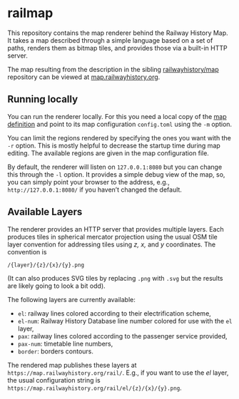 # railmap

This repository contains the map renderer behind the Railway History Map.
It takes a map described through a simple language based on a set of
paths, renders them as bitmap tiles, and provides those via a built-in
HTTP server.

The map resulting from the description in the sibling
[railwayhistory/map](https://github.com/railwayhistory/map) repository can
be viewed at [map.railwayhistory.org](https://map.railwayhistory.org/).

## Running locally

You can run the renderer locally. For this you need a local copy of the
[map definition](https://github.com/railwayhistory/map) and point to its
map configuration `config.toml` using the `-m` option.

You can limit the regions rendered by specifying the ones you want with
the `-r` option.  This is mostly helpful to decrease the startup time
during map editing.  The available regions are given in the map
configuration file.

By default, the renderer will listen on `127.0.0.1:8080` but you can
change this through the `-l` option. It provides a simple debug view of
the map, so, you can simply point your browser to the address, e.g.,
`http://127.0.0.1:8080/` if you haven’t changed the default.


## Available Layers

The renderer provides an HTTP server that provides multiple layers.
Each produces tiles in spherical mercator projection using the
usual OSM tile layer convention for addressing tiles using _z,_ _x,_ and
_y_ coordinates. The convention is

```
/{layer}/{z}/{x}/{y}.png
```

(It can also produces SVG tiles by replacing `.png` with `.svg` but the
results are likely going to look a bit odd).

The following layers are currently available:

*  `el`: railway lines colored according to their electrification scheme,
*  `el-num`: Railway History Database line number colored for use with the
   `el` layer,
*  `pax`: railway lines colored according to the passenger service
   provided,
*  `pax-num`: timetable line numbers,
*  `border`: borders contours.

The rendered map publishes these layers at
`https://map.railwayhistory.org/rail/`. E.g., if you want to use the
_el_ layer, the usual configuration string is
`https://map.railwayhistory.org/rail/el/{z}/{x}/{y}.png`.
